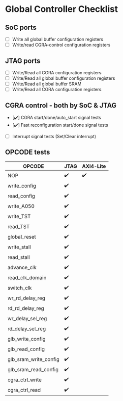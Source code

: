 # Global Controller Checklist

## SoC ports
- [ ] Write all global buffer configuration registers
- [ ] Write/read CGRA-control configuration registers

## JTAG ports
- [ ] Write/Read all CGRA configuration registers
- [ ] Write/Read all global buffer configuration registers
- [ ] Write/Read all global buffer SRAM
- [ ] Write/Read all CGRA configuration registers

## CGRA control - both by SoC & JTAG
- [:heavy_check_mark:] CGRA start/done/auto_start signal tests
- [:heavy_check_mark:] Fast reconfiguration start/done signal tests
- [ ] Interrupt signal tests (Set/Clear interrupt)

## OPCODE tests
| OPCODE                | JTAG             | AXI4-Lite |
|-----------------------|------------------|-----------|
| NOP                   |:heavy_check_mark:|:heavy_check_mark:|
| write_config          |:heavy_check_mark:|           |
| read_config           |:heavy_check_mark:|           |
| write_A050            |:heavy_check_mark:      |           |
| write_TST             |:heavy_check_mark:      |           |
| read_TST              |:heavy_check_mark:       |           |
| global_reset          |:heavy_check_mark:       |           |
| write_stall           |:heavy_check_mark:      |           |
| read_stall            |:heavy_check_mark:      |           |
| advance_clk           |:heavy_check_mark:      |           |
| read_clk_domain       |:heavy_check_mark:       |           |
| switch_clk            |:heavy_check_mark:       |           |
| wr_rd_delay_reg       |:heavy_check_mark:      |           |
| rd_rd_delay_reg       |:heavy_check_mark:      |           |
| wr_delay_sel_reg      |:heavy_check_mark:       |           |
| rd_delay_sel_reg      |:heavy_check_mark:       |           |
| glb_write_config      |:heavy_check_mark:      |           |
| glb_read_config       |:heavy_check_mark:     |           |
| glb_sram_write_config |:heavy_check_mark:      |           |
| glb_sram_read_config  |:heavy_check_mark:       |           |
| cgra_ctrl_write       |:heavy_check_mark:      |           |
| cgra_ctrl_read        |:heavy_check_mark:      |           |
